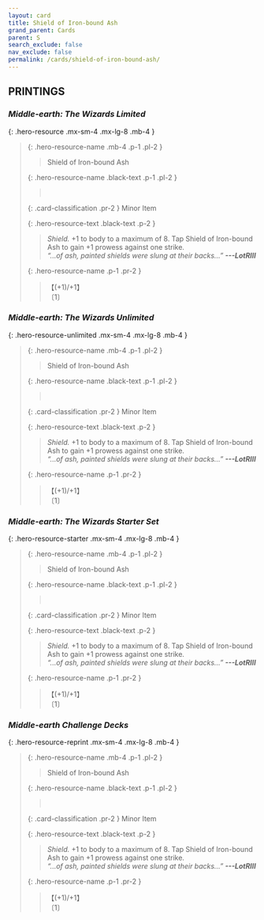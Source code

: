 ```yaml
---
layout: card
title: Shield of Iron-bound Ash
grand_parent: Cards
parent: S
search_exclude: false
nav_exclude: false
permalink: /cards/shield-of-iron-bound-ash/
---
```


## PRINTINGS


### _Middle-earth: The Wizards Limited_

{: .hero-resource .mx-sm-4 .mx-lg-8 .mb-4 }
> {: .hero-resource-name .mb-4 .p-1 .pl-2 }
> > <div class="card-mp"></div>
> > <div class="card-name">Shield of Iron-bound Ash</div>
>
> {: .hero-resource-name .black-text .p-1 .pl-2 }
> > &nbsp;
>
> {: .card-classification .pr-2 }
> Minor Item
>
> {: .hero-resource-text .black-text .p-2 }
> > _Shield._ +1 to body to a maximum of 8. Tap Shield of Iron-bound Ash to gain +1 prowess against one strike. <br>_“...of ash, painted shields were slung at their backs...”_ ***---LotRIII*** 
> 
> {: .hero-resource-name .p-1 .pr-2 }
> > <div class="card-shield">【(+1)/+1】</div>
> > <div class="card-corruption">〔1〕</div>

### _Middle-earth: The Wizards Unlimited_

{: .hero-resource-unlimited .mx-sm-4 .mx-lg-8 .mb-4 }
> {: .hero-resource-name .mb-4 .p-1 .pl-2 }
> > <div class="card-mp"></div>
> > <div class="card-name">Shield of Iron-bound Ash</div>
>
> {: .hero-resource-name .black-text .p-1 .pl-2 }
> > &nbsp;
>
> {: .card-classification .pr-2 }
> Minor Item
>
> {: .hero-resource-text .black-text .p-2 }
> > _Shield._ +1 to body to a maximum of 8. Tap Shield of Iron-bound Ash to gain +1 prowess against one strike. <br>_“...of ash, painted shields were slung at their backs...”_ ***---LotRIII*** 
> 
> {: .hero-resource-name .p-1 .pr-2 }
> > <div class="card-shield">【(+1)/+1】</div>
> > <div class="card-corruption">〔1〕</div>

### _Middle-earth: The Wizards Starter Set_

{: .hero-resource-starter .mx-sm-4 .mx-lg-8 .mb-4 }
> {: .hero-resource-name .mb-4 .p-1 .pl-2 }
> > <div class="card-mp"></div>
> > <div class="card-name">Shield of Iron-bound Ash</div>
>
> {: .hero-resource-name .black-text .p-1 .pl-2 }
> > &nbsp;
>
> {: .card-classification .pr-2 }
> Minor Item
>
> {: .hero-resource-text .black-text .p-2 }
> > _Shield._ +1 to body to a maximum of 8. Tap Shield of Iron-bound Ash to gain +1 prowess against one strike. <br>_“...of ash, painted shields were slung at their backs...”_ ***---LotRIII*** 
> 
> {: .hero-resource-name .p-1 .pr-2 }
> > <div class="card-shield">【(+1)/+1】</div>
> > <div class="card-corruption">〔1〕</div>

### _Middle-earth Challenge Decks_

{: .hero-resource-reprint .mx-sm-4 .mx-lg-8 .mb-4 }
> {: .hero-resource-name .mb-4 .p-1 .pl-2 }
> > <div class="card-mp"></div>
> > <div class="card-name">Shield of Iron-bound Ash</div>
>
> {: .hero-resource-name .black-text .p-1 .pl-2 }
> > &nbsp;
>
> {: .card-classification .pr-2 }
> Minor Item
>
> {: .hero-resource-text .black-text .p-2 }
> > _Shield._ +1 to body to a maximum of 8. Tap Shield of Iron-bound Ash to gain +1 prowess against one strike. <br>_“...of ash, painted shields were slung at their backs...”_ ***---LotRIII*** 
> 
> {: .hero-resource-name .p-1 .pr-2 }
> > <div class="card-shield">【(+1)/+1】</div>
> > <div class="card-corruption">〔1〕</div>

